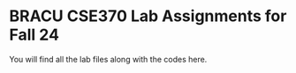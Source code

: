 # BRACU CSE370 Lab Assignments for Fall 24
You will find all the lab files along with the codes here.

